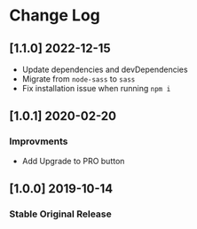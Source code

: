 # Change Log

## [1.1.0] 2022-12-15

- Update dependencies and devDependencies
- Migrate from `node-sass` to `sass`
- Fix installation issue when running `npm i`

## [1.0.1] 2020-02-20

### Improvments

- Add Upgrade to PRO button

## [1.0.0] 2019-10-14

### Stable Original Release
